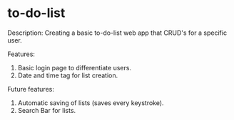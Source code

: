 # to-do-list

Description:
Creating a basic to-do-list web app that CRUD's for a specific user. 

Features:
1. Basic login page to differentiate users.
2. Date and time tag for list creation.

Future features:
1. Automatic saving of lists (saves every keystroke).
2. Search Bar for lists.
